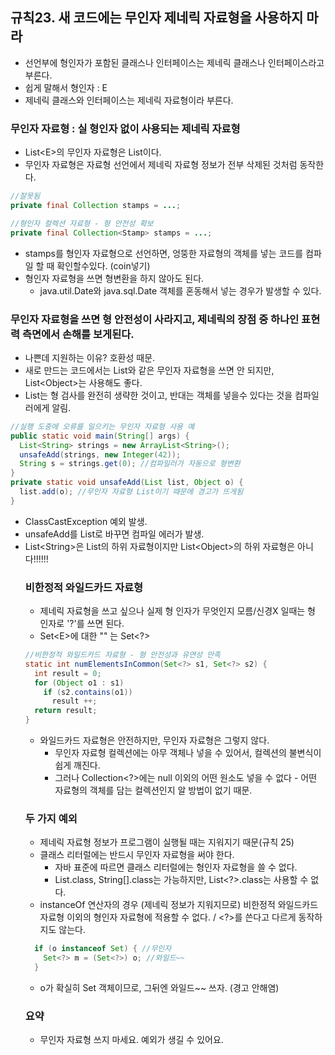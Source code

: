 ## 규칙23. 새 코드에는 무인자 제네릭 자료형을 사용하지 마라

- 선언부에 형인자가 포함된 클래스나 인터페이스는 제네릭 클래스나 인터페이스라고 부른다.
- 쉽게 말해서 형인자 : E
- 제네릭 클래스와 인터페이스는 제네릭 자료형이라 부른다.
### 무인자 자료형  : 실 형인자 없이 사용되는 제네릭 자료형
 - List\<E\>의 무인자 자료형은 List이다.
 - 무인자 자료형은 자료형 선언에서 제네릭 자료형 정보가 전부 삭제된 것처럼 동작한다.
 ```JAVA
 //잘못됨
 private final Collection stamps = ...;
 ```

 ```JAVA
 //형인자 컬렉션 자료형 - 형 안전성 확보
 private final Collection<Stamp> stamps = ...;
 ```
 - stamps를 형인자 자료형으로 선언하면, 엉뚱한 자료형의 객체를 넣는 코드를 컴파일 할 때 확인할수있다. (coin넣기)
 - 형인자 자료형을 쓰면 형변환을 하지 않아도 된다.
    + java.util.Date와 java.sql.Date 객체를 혼동해서 넣는 경우가 발생할 수 있다.

### 무인자 자료형을 쓰면 형 안전성이 사라지고, 제네릭의 장점 중 하나인 표현력 측면에서 손해를 보게된다.
 - 나쁜데 지원하는 이유? 호환성 때문.
 - 새로 만드는 코드에서는 List와 같은 무인자 자료형을 쓰면 안 되지만, List\<Object\>는 사용해도 좋다.
 - List는 형 검사를 완전히 생략한 것이고, 반대는 객체를 넣을수 있다는 것을 컴파일러에게 알림.

 ```JAVA
 //실행 도중에 오류를 일으키는 무인자 자료형 사용 예
 public static void main(String[] args) {
   List<String> strings = new ArrayList<String>();
   unsafeAdd(strings, new Integer(42));
   String s = strings.get(0); //컴파일러가 자동으로 형변환
 }
 private static void unsafeAdd(List list, Object o) {
   list.add(o); //무인자 자료형 List이기 때문에 경고가 뜨게됨
 }

 ```
 - ClassCastException 예외 발생.
 - unsafeAdd를 List<Object>로 바꾸면 컴파일 에러가 발생.
 - List\<String\>은 List의 하위 자료형이지만 List\<Object\>의 하위 자료형은 아니다!!!!!!


### 비한정적 와일드카드 자료형
  - 제네릭 자료형을 쓰고 싶으나 실제 형 인자가 무엇인지 모름/신경X 일때는 형 인자로 '?'를 쓰면 된다.
  - Set\<E\>에 대한 "" 는 Set\<?\>

  ```JAVA
  //비한정적 와일드카드 자료형 - 형 안전성과 유연성 만족
  static int numElementsInCommon(Set<?> s1, Set<?> s2) {
    int result = 0;
    for (Object o1 : s1)
      if (s2.contains(o1))
        result ++;
    return result;
  }
  ```
  - 와일드카드 자료형은 안전하지만, 무인자 자료형은 그렇지 않다.
    - 무인자 자료형 컬렉션에는 아무 객체나 넣을 수 있어서, 컬렉션의 불변식이 쉽게 깨진다.
    - 그러나 Collection\<?\>에는 null 이외의 어떤 원소도 넣을 수 없다 - 어떤 자료형의 객체를 담는 컬렉션인지 알 방법이 없기 때문.


### 두 가지 예외
  - 제네릭 자료형 정보가 프로그램이 실행될 때는 지워지기 때문(규칙 25)
  - 클래스 리터럴에는 반드시 무인자 자료형을 써야 한다.
     - 자바 표준에 따르면 클래스 리터럴에는 형인자 자료형을 쓸 수 없다.
     - List.class, String[].class는 가능하지만, List\<?\>.class는 사용할 수 없다.
  - instanceOf 연산자의 경우 (제네릭 정보가 지워지므로) 비한정적 와일드카드 자료형 이외의 형인자 자료형에 적용할 수 없다. / \<?\>를 쓴다고 다르게 동작하지도 않는다.

  ```JAVA
    if (o instanceof Set) { //무인자
      Set<?> m = (Set<?>) o; //와일드~~
    }
  ```

 - o가 확실히 Set 객체이므로, 그뒤엔 와일드~~ 쓰자. (경고 안해염)


### 요약
 - 무인자 자료형 쓰지 마세요. 예외가 생길 수 있어요.
